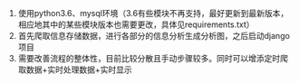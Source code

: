 1. 使用python3.6、mysql环境（3.6有些模块不再支持，最好更新到最新版本，相应地其中的某些模块版本也需要更改，具体见requirements.txt）
2. 首先爬取信息存储数据，进行各部分的信息分析生成分析图，之后启动django项目
3. 需要改善流程的整体性，目前比较分散且手动步骤较多。同时可以增添定时爬取数据+实时处理数据+实时显示